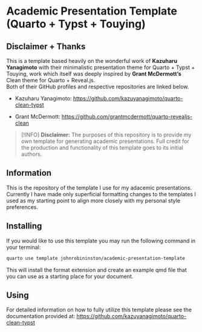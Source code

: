 # Academic Presentation Template (Quarto + Typst + Touying)

## Disclaimer + Thanks

This is a template based heavily on the wonderful work of **Kazuharu Yanagimoto** 
with their minimalistic presentation theme for Quarto + Typst + Touying, work which 
itself was deeply inspired by **Grant McDermott’s** Clean theme for Quarto + Reveal.js.  
Both of their GitHub profiles and respective repositories are linked below.

- Kazuharu Yanagimoto: https://github.com/kazuyanagimoto/quarto-clean-typst

- Grant McDermott: https://github.com/grantmcdermott/quarto-revealjs-clean

>[!INFO]
> **Disclaimer:** The purposes of this repository is to provide my own template
> for generating academic presentations.  Full credit for the production and 
> functionality of this template goes to its initial authors.

## Information

This is the repository of the template I use for my adacemic presentations.  
Currently I have made only superficial formatting changes to the templates 
I used as my starting point to align more closely with my personal style preferences.  

## Installing

If you would like to use this template you may run the following command
 in your terminal:

```bash
quarto use template johnrobininston/academic-presentation-template
```

This will install the format extension and create an example qmd file
that you can use as a starting place for your document.

## Using

For detailed information on how to fully utilize this template please see the
documentation provided at: https://github.com/kazuyanagimoto/quarto-clean-typst
